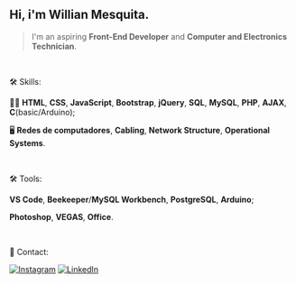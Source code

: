 ## Hi, i'm Willian Mesquita.

> I'm an aspiring **Front-End Developer** and **Computer and Electronics Technician**.

<br>

🛠 Skills:

👨‍💻 **HTML**, **CSS**, **JavaScript**, **Bootstrap**, **jQuery**, **SQL**, **MySQL**, **PHP**, **AJAX**, **C**(basic/Arduino);

🖥 **Redes de computadores**, **Cabling**, **Network Structure**, **Operational Systems**.

<br>

🛠 Tools:

**VS Code**, **Beekeeper**/**MySQL Workbench**, **PostgreSQL**, **Arduino**;

**Photoshop**, **VEGAS**, **Office**.

<br>

📧 Contact:

[![Instagram](https://lh3.googleusercontent.com/ARjxe36H2WFrIvmWwwO1MeXy_Px2-ojFkDNVLBUPWyszfNCxekh-Cq4eljzwG2ueRdMJFoygcqK5Fz-2lbTytNLiOPCmnT1oN11XFEoKIxp_fLlkXpkX1BrjlimEu5I_4ocEsQzOkiw1WPIaFHzezleJv65CKClzTrVKBh7zVGnhwagDPwsEAYwaHenOWjZFW68WcitGW4j1jeanhyeul4ZmbYpseE-3J704r55NpcqADQde_FENxZC68xfFI00hyoJnMXcAWtTOUYNvAxYxFI2GyUjOeRGRFw7nuZH39TAEB_ceXnVBhvg8n7tWYqSl1hmFLZz_RfqFUDfEnsJfjJvXB9qNzGzrP08kRBANSpBNHzLdZz3EFbNIyHhYtaKZzzW3XU-VpeDEsAuxZNeWA_hZDP7EaTuhqD0Jt0qXLrLOzRMG01RTUORgDir1QfbCgbJpcP-Gpr86BvRlchSXUCB0G-H-lmwny0b4WviFdIkLXuo_NGCIlebOqP6Sb7UE0CtOYW2kNtC2wpapG_qdkUKBdgatgxev2fTodfHbkg3eOC5Tm9Ebsa57AAWvfBVn-lDATqxHcbLC3oY5EdMeemjQocDMHwo0FrGJ1c-DIEDpvxrF8gihT8XnaYmjuiBwCjdrR6YFQCEIOPq95ViEYYZya91Fqgg2xnld6Diu6UuU7pbEeWtwfZ2OtyWrQmgG2856n7XhDYvPtXJ1--cxvpti=w123-h32-no?authuser=1)](https://www.instagram.com/reaperclown/)      [![LinkedIn](https://lh3.googleusercontent.com/lqxOt33W5u94mqv-giJmOCFzT3_31gikQy4D-WpuuIQo-7LZQPg4Si7GITzwWk8zlc5Q8vuzwnVWg3P-w0QOLUEOSj2GiLH8CBEFcIDJue7jBaCMCtFy75-_vB6jDuNQZznZFlB5vx6MDR8RxdEoPw4gZsEESadORuYFQ-zbAI-cH9Jt0QRk6ej4Wd8FkY_giXmqwgKo704ES8081dhMSVDU_jk6LIHfTp48obYl_UMAx5_zIfL3zzHIYV5tOne0pfXewOxO5hhaxL8ByLSDofN91qErjST5X48tBy_HsCys7VN9265fNGwCajDA4Q_O_fV55mZo25Jej_UCjD1WlD7J3Oo6eFr5LrGexPYPytgOJyibx5vfI7BRIKNdh29jpwz5h64-E54x6faHUv7nfw18mvUzUNk2nKCVsnd8ho3vECLttYZKz7Mw1nLPV4jSk6jPaeShuLa8YbJGav-DzERugc9x2PPKEJgKsO6dEt6luWI980TfrcJ_lVtTZSBAJHUsTiaLS6yVHuSctxI9wsKn-HOB8r8JqJ0gpz7nrHHZtdqR7zJko0n_dXFITTYYYY8FwDuS9gIsjIrUt0WCkuvQ9Xhks4wCM-FG35EDlK9-ZPKABjfJq2O_u-s1jz9aGk1SuKYm3oLEXccGFGt8ZjaUKvuqyowlh5RVk3kwEhYYhpAW7sMu4_C2iueD_GVABzjZW7np_HB0ScH_eIUeTXQj=w123-h32-no?authuser=1)](https://www.linkedin.com/in/willian-mesquita/)

<!---
ReaperClown/ReaperClown is a ✨ special ✨ repository because its `README.md` (this file) appears on your GitHub profile.
You can click the Preview link to take a look at your changes.
--->
